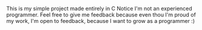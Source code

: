 This is my simple project made entirely in C
Notice I'm not an experienced programmer.
Feel free to give me feedback because even thou I'm proud of my work, I'm open to feedback, because I want to grow as a programmer :)
